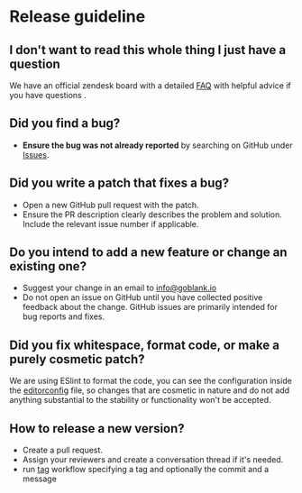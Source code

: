 # Release guideline

## I don't want to read this whole thing I just have a question

We have an official zendesk board with a detailed [FAQ](https://help.goblank.io/) with helpful advice if you have questions .

## Did you find a bug?

- **Ensure the bug was not already reported** by searching on GitHub under [Issues](https://github.com/Block-Wallet/extension-background/issues).

## Did you write a patch that fixes a bug?

- Open a new GitHub pull request with the patch.
- Ensure the PR description clearly describes the problem and solution. Include the relevant issue number if applicable.

## Do you intend to add a new feature or change an existing one?

- Suggest your change in an email to info@goblank.io
- Do not open an issue on GitHub until you have collected positive feedback about the change. GitHub issues are primarily intended for bug reports and fixes.

## Did you fix whitespace, format code, or make a purely cosmetic patch?

We are using ESlint to format the code, you can see the configuration inside the [editorconfig](https://github.com/Block-Wallet/extension-background/blob/master/.editorconfig) file, so changes that are cosmetic in nature and do not add anything substantial to the stability or functionality won't be accepted.

## How to release a new version?

- Create a pull request.
- Assign your reviewers and create a conversation thread if it's needed.
- run [tag](https://github.com/Block-Wallet/extension-background/actions/workflows/tag.yml) workflow specifying a tag and optionally the commit and a message
